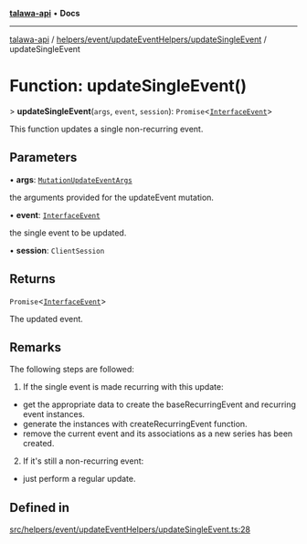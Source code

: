[**talawa-api**](../../../../../README.md) • **Docs**

***

[talawa-api](../../../../../modules.md) / [helpers/event/updateEventHelpers/updateSingleEvent](../README.md) / updateSingleEvent

# Function: updateSingleEvent()

\> **updateSingleEvent**(`args`, `event`, `session`): `Promise`\<[`InterfaceEvent`](../../../../../models/Event/interfaces/InterfaceEvent.md)\>

This function updates a single non-recurring event.

## Parameters

• **args**: [`MutationUpdateEventArgs`](../../../../../types/generatedGraphQLTypes/type-aliases/MutationUpdateEventArgs.md)

the arguments provided for the updateEvent mutation.

• **event**: [`InterfaceEvent`](../../../../../models/Event/interfaces/InterfaceEvent.md)

the single event to be updated.

• **session**: `ClientSession`

## Returns

`Promise`\<[`InterfaceEvent`](../../../../../models/Event/interfaces/InterfaceEvent.md)\>

The updated event.

## Remarks

The following steps are followed:
1. If the single event is made recurring with this update:
  - get the appropriate data to create the baseRecurringEvent and recurring event instances.
  - generate the instances with createRecurringEvent function.
  - remove the current event and its associations as a new series has been created.
2. If it's still a non-recurring event:
  - just perform a regular update.

## Defined in

[src/helpers/event/updateEventHelpers/updateSingleEvent.ts:28](https://github.com/PalisadoesFoundation/talawa-api/blob/f4877b986932181336f42a7336754de05976cd97/src/helpers/event/updateEventHelpers/updateSingleEvent.ts#L28)
